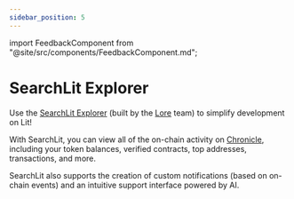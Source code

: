 ```yaml
---
sidebar_position: 5
---
```


import FeedbackComponent from "@site/src/components/FeedbackComponent.md";

# SearchLit Explorer

Use the [SearchLit Explorer](https://searchlit.io/) (built by the [Lore](https://www.lorescan.com/new/networks) team) to simplify development on Lit!

With SearchLit, you can view all of the on-chain activity on [Chronicle](../network/rollup.mdx), including your token balances, verified contracts, top addresses, transactions, and more. 

SearchLit also supports the creation of custom notifications (based on on-chain events) and an intuitive support interface powered by AI. 
<FeedbackComponent/>
